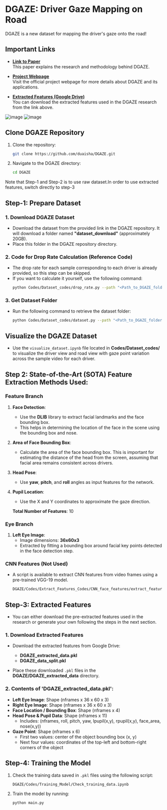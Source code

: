 # DGAZE: Driver Gaze Mapping on Road

DGAZE is a new dataset for mapping the driver's gaze onto the road!

## Important Links
- **[Link to Paper](https://cdn.iiit.ac.in/cdn/cvit.iiit.ac.in/images/Projects/DGAZE/paper.pdf)**  
   This paper explains the research and methodology behind DGAZE.
  
- **[Project Webpage](https://cvit.iiit.ac.in/research/projects/cvit-projects/dgaze)**  
   Visit the official project webpage for more details about DGAZE and its applications.

- **[Extracted Features (Google Drive)](https://drive.google.com/drive/folders/12L2ctyKjOcDl8-oZ8jgoDihnFVBjIbMj?usp=sharing)**  
   You can download the extracted features used in the DGAZE research from the link above.

![image](https://github.com/user-attachments/assets/3ef3cd0a-22b4-41c6-8381-2b1efc73e1dc)
![image](https://github.com/user-attachments/assets/edd02f59-b2ac-4418-a31c-834a02c8ef59)


## Clone DGAZE Repository
1. Clone the repository:
   ```bash
   git clone https://github.com/duaisha/DGAZE.git
   ```
2. Navigate to the DGAZE directory:
   ```bash
   cd DGAZE
   ```

Note that Step-1 and Step-2 is to use raw dataset.In order to use extracted features, switch directly to step-3

## Step-1: Prepare Dataset

### 1. Download DGAZE Dataset
- Download the dataset from the provided link in the DGAZE repository. It will download a folder named **"dataset_download"** (approximately 20GB).
- Place this folder in the DGAZE repository directory.

### 2. Code for Drop Rate Calculation (Reference Code)
- The drop rate for each sample corresponding to each driver is already provided, so this step can be skipped.
- If you want to calculate it yourself, use the following command:
   ```bash
   python Codes/Dataset_codes/drop_rate.py --path "<Path_to_DGAZE_folder>"
   ```

### 3. Get Dataset Folder
- Run the following command to retrieve the dataset folder:
   ```bash
   python Codes/Dataset_codes/dataset.py --path "<Path_to_DGAZE_folder>"
   ```

## Visualize the DGAZE Dataset
- Use the `visualize_dataset.ipynb` file located in **Codes/Dataset_codes/** to visualize the driver view and road view with gaze point variation across the sample video for each driver.

## Step 2: State-of-the-Art (SOTA) Feature Extraction Methods Used:

### Feature Branch
1. **Face Detection**:
   - Use the **DLIB** library to extract facial landmarks and the face bounding box.
   - This helps in determining the location of the face in the scene using the bounding box and nose.

2. **Area of Face Bounding Box**:
   - Calculate the area of the face bounding box. This is important for estimating the distance of the head from the screen, assuming that facial area remains consistent across drivers.

3. **Head Pose**:
   - Use **yaw**, **pitch**, and **roll** angles as input features for the network.

4. **Pupil Location**:
   - Use the X and Y coordinates to approximate the gaze direction.

   **Total Number of Features**: 10

### Eye Branch
1. **Left Eye Image**:
   - Image dimensions: **36x60x3**
   - Extracted by fitting a bounding box around facial key points detected in the face detection step.

### CNN Features (Not Used)
- A script is available to extract CNN features from video frames using a pre-trained VGG-19 model.
   ```bash
   DGAZE/Codes/Extract_Features_Codes/CNN_face_features/extract_features.sh
   ```

## Step-3: Extracted Features
- You can either download the pre-extracted features used in the research or generate your own following the steps in the next section.

### 1. Download Extracted Features
- Download the extracted features from Google Drive:
   - **DGAZE_extracted_data.pkl**
   - **DGAZE_data_split.pkl**

- Place these downloaded `.pkl` files in the **DGAZE/DGAZE_extracted_data** directory.

### 2. Contents of 'DGAZE_extracted_data.pkl':
   - **Left Eye Image**: Shape (nframes x 36 x 60 x 3)
   - **Right Eye Image**: Shape (nframes x 36 x 60 x 3)
   - **Face Location / Bounding Box**: Shape (nframes x 4)
   - **Head Pose & Pupil Data**: Shape (nframes x 11)
     - Includes: (nframes, roll, pitch, yaw, lpupil(x,y), rpupil(x,y), face_area, nose(x,y))
   - **Gaze Point**: Shape (nframes x 6)
     - First two values: center of the object bounding box (x, y)
     - Next four values: coordinates of the top-left and bottom-right corners of the object



## Step-4: Training the Model
1. Check the training data saved in `.pkl` files using the following script:
   ```bash
   DGAZE/Codes/Training_Model/Check_training_data.ipynb
   ```
2. Train the model by running:
   ```bash
   python main.py
   ```

